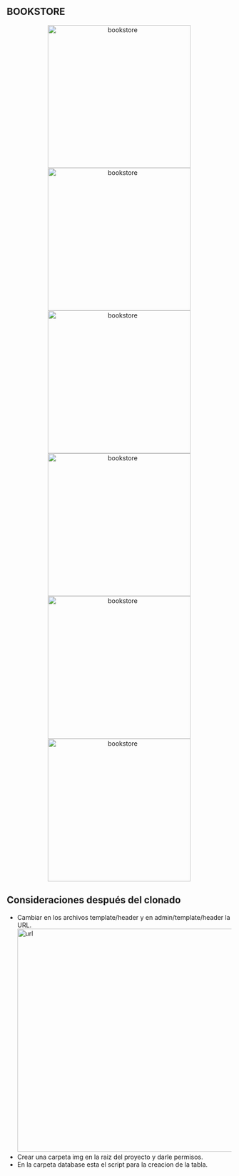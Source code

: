 ## BOOKSTORE

<div align="center">
  <img alt="bookstore" src="https://user-images.githubusercontent.com/84487425/217147748-f01fc02a-0377-4f1d-a36b-0fad6fd1cb56.png" width="320" />
  <img alt="bookstore" src="https://user-images.githubusercontent.com/84487425/217217410-8a77f856-d0ab-44e7-b96c-168fcff03796.png" width="320" />
  <img alt="bookstore" src="https://user-images.githubusercontent.com/84487425/217219640-35c0926a-f5db-4f7d-a79c-39221f0eb4a4.png" width="320" />
  <img alt="bookstore" src="https://user-images.githubusercontent.com/84487425/217218259-669d4056-8ad0-4e57-9831-d10c4cee0262.png" width="320" />
  <img alt="bookstore" src="https://user-images.githubusercontent.com/84487425/217218710-b0031a4a-b4ea-495f-9ea2-282fd6ad1a06.png" width="320" />
  <img alt="bookstore" src="https://user-images.githubusercontent.com/84487425/217219267-801b54d2-1f14-4922-a4b0-330ec4d3a8c6.png" width="320" />
</div>

## Consideraciones después del clonado
- Cambiar en los archivos template/header y en admin/template/header la URL.
  <img alt="url" src="https://user-images.githubusercontent.com/84487425/217149451-f64058ff-6c11-4acd-97f5-dfdafd74a5d7.png" width="500" />
- Crear una carpeta img en la raiz del proyecto y darle permisos.
- En la carpeta database esta el script para la creacion de la tabla.
